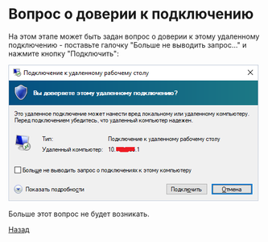 ---
---
# Вопрос о доверии к подключению

На этом этапе может быть задан вопрос о доверии к этому удаленному подключению - поставьте галочку "Больше не выводить запрос..." и нажмите кнопку "Подключить":

![pic-trust]

Больше этот вопрос не будет возникать.

[Назад][back]

[back]: index "Основная инструкция"

[pic-trust]: assets/images/trust.png "Вы доверяете?"

